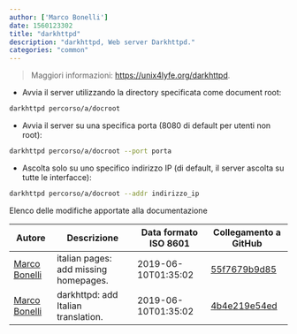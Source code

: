 ```yaml
---
author: ['Marco Bonelli']
date: 1560123302
title: "darkhttpd"
description: "darkhttpd, Web server Darkhttpd."
categories: "common"
---
```

> Maggiori informazioni: <https://unix4lyfe.org/darkhttpd>.

- Avvia il server utilizzando la directory specificata come document root:

```bash
darkhttpd percorso/a/docroot
```

- Avvia il server su una specifica porta (8080 di default per utenti non root):

```bash
darkhttpd percorso/a/docroot --port porta
```

- Ascolta solo su uno specifico indirizzo IP (di default, il server ascolta su tutte le interfacce):

```bash
darkhttpd percorso/a/docroot --addr indirizzo_ip
```
Elenco delle modifiche apportate alla documentazione


Autore | Descrizione | Data formato ISO 8601 | Collegamento a GitHub
------|-----|-----|-----
[Marco Bonelli](mailto:marco@mebeim.net) | italian pages: add missing homepages. | 2019-06-10T01:35:02 | [55f7679b9d85](https://github.com/tldr-pages/tldr/commit/55f7679b9d85480f6c81738bd32c7901a1db36fe)
[Marco Bonelli](mailto:mb5.marcob@gmail.com) | darkhttpd: add Italian translation. | 2019-06-10T01:35:02 | [4b4e219e54ed](https://github.com/tldr-pages/tldr/commit/4b4e219e54eda9ac007f43d39c4f892a7877987f)

